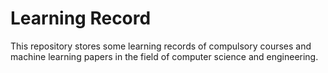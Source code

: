 # Learning Record
This repository stores some learning records of compulsory courses and machine learning papers in the field of computer science and engineering.
